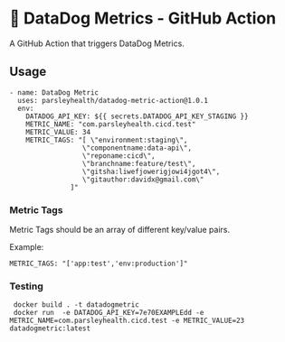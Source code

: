 # 🐶 DataDog Metrics - GitHub Action

A GitHub Action that triggers DataDog Metrics.

## Usage

```
- name: DataDog Metric
  uses: parsleyhealth/datadog-metric-action@1.0.1
  env:
    DATADOG_API_KEY: ${{ secrets.DATADOG_API_KEY_STAGING }}
    METRIC_NAME: "com.parsleyhealth.cicd.test"
    METRIC_VALUE: 34
    METRIC_TAGS: "[ \"environment:staging\",
                  \"componentname:data-api\",
                  \"reponame:cicd\",
                  \"branchname:feature/test\",
                  \"gitsha:liwefjowerigjowi4jgot4\",
                  \"gitauthor:davidx@gmail.com\"
               ]"

```

### Metric Tags

Metric Tags should be an array of different key/value pairs.

Example:
```
METRIC_TAGS: "['app:test','env:production']"
```

### Testing

```
 docker build . -t datadogmetric
 docker run  -e DATADOG_API_KEY=7e70EXAMPLEdd -e METRIC_NAME=com.parsleyhealth.cicd.test -e METRIC_VALUE=23 datadogmetric:latest

```
